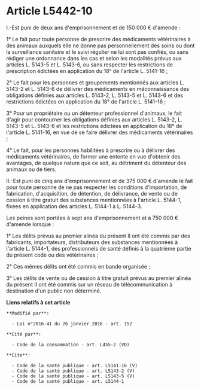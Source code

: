 # Article L5442-10

I.-Est puni de deux ans d'emprisonnement et de 150 000 € d'amende : 

1° Le fait pour toute personne de prescrire des médicaments vétérinaires à des animaux auxquels elle ne donne pas
personnellement des soins ou dont la surveillance sanitaire et le suivi régulier ne lui sont pas confiés, ou sans rédiger une
ordonnance dans les cas et selon les modalités prévus aux articles L. 5143-5 et L. 5143-6, ou sans respecter les restrictions
de prescription édictées en application du 18° de l'article L. 5141-16 ; 

2° Le fait pour les personnes et groupements mentionnés aux articles L. 5143-2 et L. 5143-6 de délivrer des médicaments en
méconnaissance des obligations définies aux articles L. 5143-2, L. 5143-5 et L. 5143-6 et des restrictions édictées en
application du 18° de l'article L. 5141-16 ; 

3° Pour un propriétaire ou un détenteur professionnel d'animaux, le fait d'agir pour contourner les obligations définies aux
articles L. 5143-2, L. 5143-5 et L. 5143-6 et les restrictions édictées en application du 18° de l'article L. 5141-16, en vue
de se faire délivrer des médicaments vétérinaires ; 

4° Le fait, pour les personnes habilitées à prescrire ou à délivrer des médicaments vétérinaires, de former une entente en
vue d'obtenir des avantages, de quelque nature que ce soit, au détriment du détenteur des animaux ou de tiers. 

II.-Est puni de cinq ans d'emprisonnement et de 375 000 € d'amende le fait pour toute personne de ne pas respecter les
conditions d'importation, de fabrication, d'acquisition, de détention, de délivrance, de vente ou de cession à titre gratuit
des substances mentionnées à l'article L. 5144-1, fixées en application des articles L. 5144-1 à L. 5144-3. 

Les peines sont portées à sept ans d'emprisonnement et à 750 000 € d'amende lorsque : 

1° Les délits prévus au premier alinéa du présent II ont été commis par des fabricants, importateurs, distributeurs des
substances mentionnées à l'article L. 5144-1, des professionnels de santé définis à la quatrième partie du présent code ou
des vétérinaires ; 

2° Ces mêmes délits ont été commis en bande organisée ; 

3° Les délits de vente ou de cession à titre gratuit prévus au premier alinéa du présent II ont été commis sur un réseau de
télécommunication à destination d'un public non déterminé.

**Liens relatifs à cet article**

	**Modifié par**:

	  - Loi n°2016-41 du 26 janvier 2016 - art. 152

	**Cité par**:

	  - Code de la consommation - art. L455-2 (VD)

	**Cite**:

	  - Code de la santé publique - art. L5141-16 (V)
	  - Code de la santé publique - art. L5143-2 (V)
	  - Code de la santé publique - art. L5143-5 (V)
	  - Code de la santé publique - art. L5144-1

